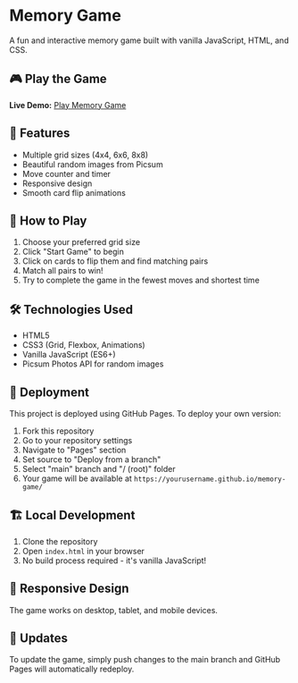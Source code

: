 # Memory Game

A fun and interactive memory game built with vanilla JavaScript, HTML, and CSS.

## 🎮 Play the Game

**Live Demo:** [Play Memory Game](https://xluo3503.github.io/memory-game/)

## 🎯 Features

- Multiple grid sizes (4x4, 6x6, 8x8)
- Beautiful random images from Picsum
- Move counter and timer
- Responsive design
- Smooth card flip animations

## 🚀 How to Play

1. Choose your preferred grid size
2. Click "Start Game" to begin
3. Click on cards to flip them and find matching pairs
4. Match all pairs to win!
5. Try to complete the game in the fewest moves and shortest time

## 🛠 Technologies Used

- HTML5
- CSS3 (Grid, Flexbox, Animations)
- Vanilla JavaScript (ES6+)
- Picsum Photos API for random images

## 🚀 Deployment

This project is deployed using GitHub Pages. To deploy your own version:

1. Fork this repository
2. Go to your repository settings
3. Navigate to "Pages" section
4. Set source to "Deploy from a branch"
5. Select "main" branch and "/ (root)" folder
6. Your game will be available at `https://yourusername.github.io/memory-game/`

## 🏗 Local Development

1. Clone the repository
2. Open `index.html` in your browser
3. No build process required - it's vanilla JavaScript!

## 📱 Responsive Design

The game works on desktop, tablet, and mobile devices.

## 🔄 Updates

To update the game, simply push changes to the main branch and GitHub Pages will automatically redeploy.
